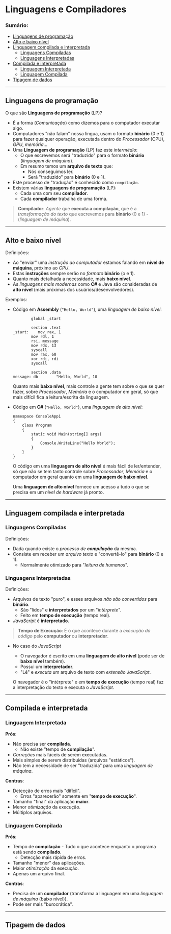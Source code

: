 # Linguagens e Compiladores

### Sumário:

- [Linguagens de programação](#linguagens-de-programação)
- [Alto e baixo nível](#alto-e-baixo-nível)
- [Linguagem compilada e interpretada](#linguagem-compilada-e-interpretada)
    - [Linguagens Compiladas](#linguagens-compiladas)
    - [Linguagens Interpretadas](#linguagens-interpretadas)
- [Compilada e interpretada](#compilada-e-interpretada)
    - [Linguagem Interpretada](#linguagem-interpretada)
    - [Linguagem Compilada](#linguagem-compilada)
- [Tipagem de dados](#tipagem-de-dados)

---

## Linguagens de programação

O que são **Linguagens de programação** (LP)?

- É a forma (_Comunicação_) como dizemos para o computador executar algo.
- Computadores "não falam" nossa língua, usam o formato **binário** (0 e 1) para fazer qualquer operação, executada dentro do _Processador_ (CPU), _GPU_, _memória_...
- Uma **Linguagem de programação** (LP) faz este _intermédio_:
    - O que escrevemos será "traduzido" para o formato **binário** (_linguagem de máquina_). 
    - Em resumo temos um **arquivo de texto** que:
        - Nós conseguimos ler.
        - Será "traduzido" para **binário** (0 e 1).
- Este processo de "tradução" é conhecido como ``compilação``.
- Existem várias **linguagens de programação** (LP):
    - Cada uma com seu **compilador**.
    - Cada **compilador** trabalha de uma forma.

> **Compilador**: _Agente_ que **executa a compilação**, que é a _transformação do texto_ que escrevemos para **binário** (0 e 1) - (_linguagem de máquina_).

---

## Alto e baixo nível

Definições:

- Ao "enviar" uma _instrução ao computador_ estamos falando em **nível de máquina**, próximo ao _CPU_.
- Estas **instruções** sempre serão no _formato_ **binário** (o e 1).
- Quanto mais detalhada a necessidade, mais **baixo nível**.
- As _linguagens mais modernas_ como **C#** e Java são consideradas de **alto nível** (mais próximas dos usuários/desenvolvedores).

Exemplos:

- Código em **Assembly** (``"Hello, World"``), uma _linguagem de baixo nível_:
    ```
            global _start

            section .text
    _start:    mov rax, 1
            mov rdl, 1
            rsi, message
            mov rdx, 13
            syscall
            mov rax, 60
            xor rdi, rdi
            syscall

            section .data
    message: db        "Hello, World", 10    
    ```

    Quanto mais **baixo nível**, mais controle a gente tem sobre o que se quer fazer, sobre _Processador_, _Memória_ e o computador em geral, só que mais difícil fica a leitura/escrita da linguagem.

- Código em **C#** (``"Hello, World"``), uma _linguagem de alto nível_:
    ```
    namespace ConsoleApp1
    {
        class Program
        {
            static void Main(string[] args)
            {
                Console.WriteLine("Hello World");
            }
        }
    }
    ```

    O código em uma **linguagem de alto nível** é mais fácil de ler/entender, só que não se tem tanto controle sobre _Processador_, _Memória_ e o computador em geral quanto em uma **linguagem de baixo nível**.

    Uma **linguagem de alto nível** fornece um acesso a tudo o que se precisa em um _nível de hardware_ já pronto.

---

## Linguagem compilada e interpretada

### Linguagens Compiladas

Definições:

- Dada quando existe o _processo de **compilação**_ da mesma.
- Consiste em receber um _arquivo texto_ e "convertê-lo" para **binário** (0 e 1).
    - Normalmente otimizado para "_leitura de humanos_".

### Linguagens Interpretadas

Definições:

- Arquivos de texto "puro", e esses arquivos _não são convertidos_ para **binário**.
    - São "lidos" e **interpretados** por um "_intérprete_".
    - Feito em **tempo de execução** (tempo real).
- _JavaScript_ é **interpretado**.

> **Tempo de Execução**: É o que acontece durante a _execução do código_ pelo **computador** ou **interpretador**.

- No caso do _JavaScript_
    - O navegador é escrito em uma **linguagem de alto nível** (pode ser de **baixo nível** também).
    - Possui um **interpretador**.
    - "Lê" e _executa_ um arquivo de texto com _extensão JavaScript_.

    O navegador é o "intérprete" e em **tempo de execução** (tempo real) faz a interpretação do texto e executa o _JavaScript_.

---

## Compilada e interpretada

### Linguagem Interpretada

**Prós**:

- Não precisa ser **compilada**.
    - Não existe "tempo de **compilação**".
- _Correções_ mais fáceis de serem executadas.
- Mais simples de serem distribuidas (arquivos "estáticos").
- Não tem a necessidade de ser "traduzida" para uma _linguagem de máquina_.

**Contras**:

- Detecção de erros mais "difícil".
    - Erros "aparecerão" somente em "**tempo de execução**".
- Tamanho "final" da aplicação **maior**.
- Menor _otimização_ da execução.
- Múltiplos arquivos.

### Linguagem Compilada

**Prós**:

- Tempo de **compilação** - Tudo o que acontece enquanto o programa está sendo **compilado**.
    - Detecção mais rápida de erros.
- Tamanho "menor" das aplicações.
- Maior _otimização_ da execução.
- Apenas um arquivo final.

**Contras**:

- Precisa de um **compilador** (transforma a linguagem em uma _linguagem de máquina_ (baixo nível)).
- Pode ser mais "burocrática".

---

## Tipagem de dados

